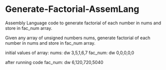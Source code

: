 # Generate-Factorial-AssemLang
Assembly Language code to generate factorial of each number in nums and store in fac_num array. 

Given any array of unsigned numbers nums, generate factorial of each number in nums and store in fac_num array. 

initial values of array:
nums: dw 3,5,1,6,7
fac_num: dw 0,0,0,0,0

after running code
fac_num: dw 6,120,720,5040 


